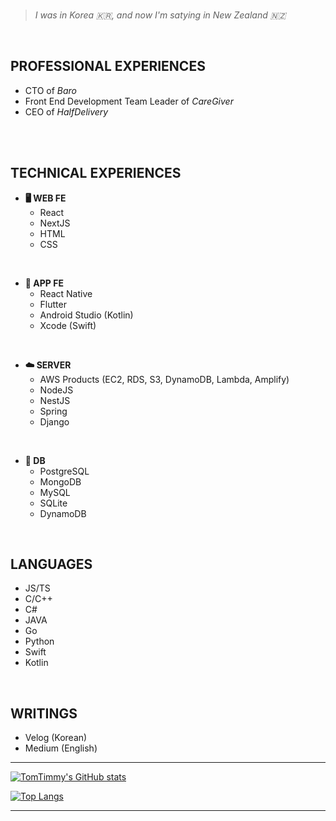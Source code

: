 <br/>

>_I was in Korea 🇰🇷, and now I'm satying in New Zealand 🇳🇿_

<br/>

PROFESSIONAL EXPERIENCES
--
- CTO of _Baro_
- Front End Development Team Leader of _CareGiver_
- CEO of _HalfDelivery_


<br/>
<br/>


TECHNICAL EXPERIENCES
--
- **🖥 WEB FE**
  - React 
  - NextJS
  - HTML
  - CSS
<br/>

- **📱 APP FE**
  - React Native
  - Flutter
  - Android Studio (Kotlin)
  - Xcode (Swift)
<br/>

- **☁️ SERVER**
  - AWS Products (EC2, RDS, S3, DynamoDB, Lambda, Amplify)
  - NodeJS
  - NestJS
  - Spring
  - Django
<br/>

- **💾 DB**
  - PostgreSQL
  - MongoDB
  - MySQL
  - SQLite
  - DynamoDB
<br/>

LANGUAGES
--
- JS/TS
- C/C++
- C#
- JAVA
- Go
- Python
- Swift
- Kotlin

<br/>

WRITINGS
--
- Velog (Korean)
- Medium (English)

  
  
  
  
  
---

[![TomTimmy's GitHub stats](https://github-readme-stats.vercel.app/api?username=TomTimmy)](https://github.com/anuraghazra/github-readme-stats)


[![Top Langs](https://github-readme-stats.vercel.app/api/top-langs/?username=TomTimmy&layout=compact)](https://github.com/anuraghazra/github-readme-stats)

---



